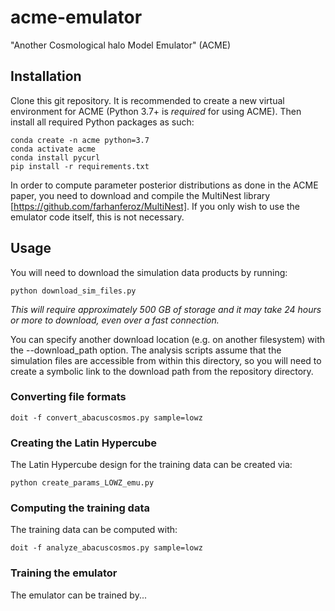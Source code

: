 # acme-emulator
"Another Cosmological halo Model Emulator" (ACME)

## Installation

Clone this git repository. It is recommended to create a new virtual environment for ACME (Python 3.7+ is *required* for using ACME). Then install all required Python packages as such:
```
conda create -n acme python=3.7
conda activate acme
conda install pycurl
pip install -r requirements.txt
```

In order to compute parameter posterior distributions as done in the ACME paper, you need to download and compile the MultiNest library [https://github.com/farhanferoz/MultiNest]. If you only wish to use the emulator code itself, this is not necessary.

## Usage

You will need to download the simulation data products by running:
```
python download_sim_files.py
```

*This will require approximately 500 GB of storage and it may take 24 hours or more to download, even over a fast connection.*

You can specify another download location (e.g. on another filesystem) with the --download_path option. The analysis scripts assume that the simulation files are accessible from within this directory, so you will need to create a symbolic link to the download path from the repository directory.

### Converting file formats

```
doit -f convert_abacuscosmos.py sample=lowz
```

### Creating the Latin Hypercube

The Latin Hypercube design for the training data can be created via:
```
python create_params_LOWZ_emu.py
```

### Computing the training data

The training data can be computed with:
```
doit -f analyze_abacuscosmos.py sample=lowz
```

### Training the emulator

The emulator can be trained by...



